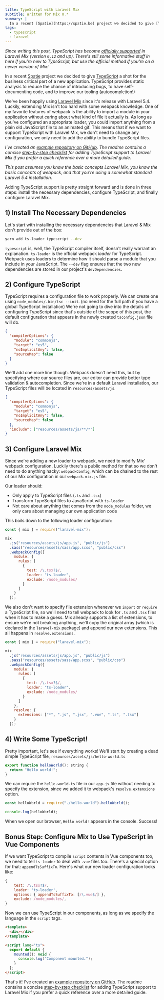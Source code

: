 ```yaml
---
title: TypeScript with Laravel Mix
subtitle: Written for Mix 0.*
summary: |
  In a recent [Spatie](https://spatie.be) project we decided to give [TypeScript](https://www.typescriptlang.org) a shot for the business critical part of a new application. TypeScript provides static analysis to reduce the chance of introducing bugs, to have self-documenting code, and to improve our tooling (autocompletion!)
tags:
  - typescript
  - laravel
---
```


_Since writing this post, TypeScript has become [officially supported](https://github.com/JeffreyWay/laravel-mix/pull/812) in Laravel Mix (version `0.12` and up). There's still some informative stuff in here if you're new to TypeScript, but use the official method if you're on a newer version of Mix!_

In a recent [Spatie](https://spatie.be) project we decided to give [TypeScript](https://www.typescriptlang.org) a shot for the business critical part of a new application. TypeScript provides static analysis to reduce the chance of introducing bugs, to have self-documenting code, and to improve our tooling (autocompletion!)

We've been happily using [Laravel Mix](https://laravel.com/docs/5.4/mix) since it's release with Laravel 5.4. Luckily, extending Mix isn't too hard with some webpack knowledge. One of my favorite features of webpack is the ability to import a module in your application without caring about what kind of file it actually is. As long as you've configured an appropriate loader, you could import anything from a plain old JavaScript file to an animated gif. This means that if we want to support TypeScript with Laravel Mix, we don't need to change any configuration, we only need to add the ability to bundle TypeScript files.

_I've created an [example repository on GitHub](https://github.com/sebastiandedeyne/laravel-mix-typescript-example). The readme contains a concise [step-by-step checklist](https://github.com/sebastiandedeyne/laravel-mix-typescript-example#adding-typescript-support-to-laravel-mix) for adding TypeScript support to Laravel Mix if you prefer a quick reference over a more detailed guide._

_This post assumes you know the basic concepts Laravel Mix, you know the basic concepts of webpack, and that you're using a somewhat standard Laravel 5.4 installation._

Adding TypeScript support is pretty straight forward and is done in three steps: install the necessary dependencies, configure TypeScript, and finally configure Laravel Mix.

## 1) Install The Necessary Dependencies

Let's start with installing the necessary dependencies that Laravel & Mix don't provide out of the box:

```bash
yarn add ts-loader typescript --dev
```

`typescript` is, well, the TypeScript compiler itself, doesn't really warrant an explanation. `ts-loader` is the official webpack _loader_ for TypeScript. Webpack uses loaders to determine how it should parse a module that you include in your JavaScript. The `--dev` flag ensures that the two new dependencies are stored in our project's `devDependencies`.

## 2) Configure TypeScript

TypeScript requires a configuration file to work properly. We can create one using `node_modules/.bin/tsc --init`. (no need for the full path if you have a global TypeScript installation) We're not going to dive into the details of configuring TypeScript since that's outside of the scope of this post, the default configuration that appears in the newly created `tsconfig.json` file will do.

```json
{
  "compilerOptions": {
    "module": "commonjs",
    "target": "es5",
    "noImplicitAny": false,
    "sourceMap": false
  }
}
```

We'll add one more line though. Webpack doesn't need this, but by specifying where our source files are, our editor can provide better type validation & autocompletion. Since we're in a default Laravel installation, our TypeScript files will be located in `resources/assets/js`.

```json
{
  "compilerOptions": {
    "module": "commonjs",
    "target": "es5",
    "noImplicitAny": false,
    "sourceMap": false
  },
  "include": ["resources/assets/js/**/*"]
}
```

## 3) Configure Laravel Mix

Since we're adding a new loader to webpack, we need to modify Mix' webpack configuration. Luckily there's a public method for that so we don't need to do anything hacky: `webpackConfig`, which can be chained to the rest of our Mix configuration in our `webpack.mix.js` file.

Our loader should:

- Only apply to TypeScript files (`.ts` and `.tsx`)
- Transform TypeScript files to JavaScript with `ts-loader`
- Not care about anything that comes from the `node_modules` folder, we only care about managing our own application code

This boils down to the following loader configuration:

```js
const { mix } = require("laravel-mix");

mix
  .js("resources/assets/js/app.js", "public/js")
  .sass("resources/assets/sass/app.scss", "public/css")
  .webpackConfig({
    module: {
      rules: [
        {
          test: /\.tsx?$/,
          loader: "ts-loader",
          exclude: /node_modules/
        }
      ]
    }
  });
```

We also don't want to specify file extension whenever we `import` or `require` a TypeScript file, so we'll need to tell webpack to look for `.ts` and `.tsx` files when it has to make a guess. Mix already supports a list of extensions, to ensure we're not breaking anything, we'll copy the original array (which is declared in the `laravel-mix` package) and append our new extensions. This all happens in `resolve.extensions`.

```js
const { mix } = require("laravel-mix");

mix
  .js("resources/assets/js/app.js", "public/js")
  .sass("resources/assets/sass/app.scss", "public/css")
  .webpackConfig({
    module: {
      rules: [
        {
          test: /\.tsx?$/,
          loader: "ts-loader",
          exclude: /node_modules/
        }
      ]
    },
    resolve: {
      extensions: ["*", ".js", ".jsx", ".vue", ".ts", ".tsx"]
    }
  });
```

## 4) Write Some TypeScript!

Pretty important, let's see if everything works! We'll start by creating a dead simple TypeScript file, `resources/assets/js/hello-world.ts`

```js
export function helloWorld(): string {
  return "Hello world!";
}
```

We can require the `hello-world.ts` file in our `app.js` file without needing to specify the extension, since we added it to webpack's `resolve.extensions` option.

```js
const helloWorld = require("./hello-world").helloWorld();

console.log(helloWorld);
```

When we open our browser, `Hello world!` appears in the console. Success!

## Bonus Step: Configure Mix to Use TypeScript in Vue Components

If we want TypeScript to compile `script` contents in Vue components too, we need to tell `ts-loader` to deal with `.vue` files too. There's a special option for that: `appendTsSuffixTo`. Here's what our new loader configuration looks like:

```js
{
    test: /\.tsx?$/,
    loader: 'ts-loader',
    options: { appendTsSuffixTo: [/\.vue$/] },
    exclude: /node_modules/,
}
```

Now we can use TypeScript in our components, as long as we specify the language in the `script` tags.

```html
<template>
  <div></div>
</template>

<script lang="ts">
  export default {
    mounted(): void {
      console.log("Component mounted.");
    }
  };
</script>
```

That's it! I've created an [example repository on GitHub](https://github.com/sebastiandedeyne/laravel-mix-typescript-example). The readme contains a concise [step-by-step checklist](https://github.com/sebastiandedeyne/laravel-mix-typescript-example#adding-typescript-support-to-laravel-mix) for adding TypeScript support to Laravel Mix if you prefer a quick reference over a more detailed guide.
